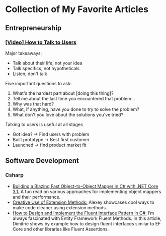 # Collection of My Favorite Articles

## Entrepreneurship

### [[Video] How to Talk to Users](https://www.youtube.com/watch?v=MT4Ig2uqjTc)

Major takeaways:

  * Talk about their life, not your idea
  * Talk specifics, not hypotheticals
  * Listen, don't talk

Five important questions to ask:

1. What's the hardest part about [doing this thing]?
2. Tell me about the last time you encountered that problem…
3. Why was that hard?
4. What, if anything, have you done to try to solve the problem?
5. What don't you love about the solutions you've tried?

Talking to users is useful at all stages

* Got idea? -> Find users with problem
* Built prototype -> Best first customer
* Launched -> find product market fit

## Software Development

### Csharp

* [Building a Blazing Fast Object-to-Object Mapper in C# with .NET Core 3.1:](https://www.twilio.com/blog/building-blazing-fast-object-mapper-c-sharp-net-core) A fun read on various approaches for implementing object mappers and their performance.
* [Creative Use of Extension Methods:](https://tyrrrz.me/blog/creative-use-of-extension-methods) Alexey showcases cool ways to make code cleaner using extension methods.
* [How to Design and Implement the Fluent Interface Pattern in C#:](https://assist-software.net/blog/how-design-and-implement-fluent-interface-pattern-c) I’m always fascinated with Entity Framework Fluent Methods. In this article, Dimitrie shows by example how to design fluent interfaces similar to EF Core and other libraries like Fluent Assertions.
